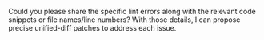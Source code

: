 Could you please share the specific lint errors along with the relevant code snippets or file names/line numbers? With those details, I can propose precise unified-diff patches to address each issue.